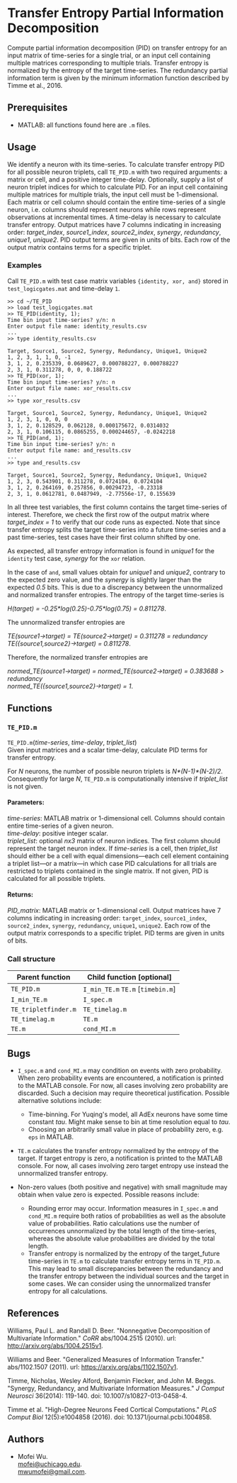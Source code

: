 # Transfer Entropy Partial Information Decomposition

Compute partial information decomposition (PID) on transfer entropy for an input matrix of time-series for a single trial, or an input cell containing multiple matrices corresponding to multiple trials. Transfer entropy is normalized by the entropy of the target time-series. The redundancy partial information term is given by the minimum information function described by Timme et al., 2016.

## Prerequisites

* MATLAB: all functions found here are `.m` files.

## Usage

We identify a neuron with its time-series. To calculate transfer entropy PID for all possible neuron triplets, call `TE_PID.m` with two required arguments: a matrix or cell, and a positive integer time-delay. Optionally, supply a list of neuron triplet indices for which to calculate PID. For an input cell containing multiple matrices for multiple trials, the input cell must be 1-dimensional. Each matrix or cell column should contain the entire time-series of a single neuron, i.e. columns should represent neurons while rows represent observations at incremental times. A time-delay is necessary to calculate transfer entropy. Output matrices have 7 columns indicating in increasing order: *target_index*, *source1_index*, *source2_index*, *synergy*, *redundancy*, *unique1*, *unique2*. PID output terms are given in units of bits. Each row of the output matrix contains terms for a specific triplet.

### Examples

Call `TE_PID.m` with test case matrix variables `{identity, xor, and}` stored in `test_logicgates.mat` and time-delay `1`.

```
>> cd ~/TE_PID  
>> load test_logicgates.mat  
>> TE_PID(identity, 1);  
Time bin input time-series? y/n: n  
Enter output file name: identity_results.csv  
...  
>> type identity_results.csv  

Target, Source1, Source2, Synergy, Redundancy, Unique1, Unique2  
1, 2, 3, 1, 1, 0, -1  
3, 1, 2, 0.235339, 0.0689627, 0.000788227, 0.000788227  
2, 3, 1, 0.311278, 0, 0, 0.188722  
>> TE_PID(xor, 1);  
Time bin input time-series? y/n: n  
Enter output file name: xor_results.csv  
...  
>> type xor_results.csv  

Target, Source1, Source2, Synergy, Redundancy, Unique1, Unique2  
1, 2, 3, 1, 0, 0, 0  
3, 1, 2, 0.128529, 0.062128, 0.000175672, 0.0314032  
2, 3, 1, 0.106115, 0.0865255, 0.000244657, -0.0242218  
>> TE_PID(and, 1);  
Time bin input time-series? y/n: n  
Enter output file name: and_results.csv  
...  
>> type and_results.csv  

Target, Source1, Source2, Synergy, Redundancy, Unique1, Unique2  
1, 2, 3, 0.543901, 0.311278, 0.0724104, 0.0724104  
3, 1, 2, 0.264169, 0.257856, 0.00294723, -0.23318  
2, 3, 1, 0.0612781, 0.0487949, -2.77556e-17, 0.155639
```

In all three test variables, the first column contains the target time-series of interest. Therefore, we check the first row of the output matrix where *target_index = 1* to verify that our code runs as expected. Note that since transfer entropy splits the target time-series into a future time-series and a past time-series, test cases have their first column shifted by one.

As expected, all transfer entropy information is found in *unique1* for the `identity` test case, *synergy* for the `xor` relation.

In the case of `and`, small values obtain for *unique1* and *unique2*, contrary to the expected zero value, and the *synergy* is slightly larger than the expected *0.5* bits. This is due to a discrepancy between the unnormalized and normalized transfer entropies. The entropy of the target time-series is  

*H(target) = -0.25\*log(0.25)-0.75\*log(0.75) = 0.811278*.

The unnormalized transfer entropies are  

*TE(source1->target) = TE(source2->target) = 0.311278 = redundancy*  
*TE({source1,source2}->target) = 0.811278*.

Therefore, the normalized transfer entropies are

*normed_TE(source1->target) = normed_TE(source2->target) = 0.383688 > redundancy*  
*normed_TE({source1,source2}->target) = 1*.

## Functions

### `TE_PID.m`

`TE_PID.m`(*time-series*, *time-delay*, *triplet_list*)  
Given input matrices and a scalar time-delay, calculate PID terms for transfer entropy.

For *N* neurons, the number of possible neuron triplets is *N\*(N-1)\*(N-2)/2*. Consequently for large *N*, `TE_PID.m` is computationally intensive if *triplet_list* is not given.

#### Parameters:

*time-series*: MATLAB matrix or 1-dimensional cell. Columns should contain entire time-series of a given neuron.  
*time-delay*: positive integer scalar.  
*triplet_list*: optional *nx3* matrix of neuron indices. The first column should represent the target neuron index. If *time-series* is a cell, then *triplet_list* should either be a cell with equal dimensions—each cell element containing a triplet list—or a matrix—in which case PID calculations for all trials are restricted to triplets contained in the single matrix. If not given, PID is calculated for all possible triplets.

#### Returns:

*PID_matrix*: MATLAB matrix or 1-dimensional cell. Output matrices have 7 columns indicating in increasing order: `target_index`, `source1_index`, `source2_index`, `synergy`, `redundancy`, `unique1`, `unique2`. Each row of the output matrix corresponds to a specific triplet. PID terms are given in units of bits.

### Call structure

| Parent function      | Child function [optional]         |
|----------------------|-----------------------------------|
| `TE_PID.m`           | `I_min_TE.m` `TE.m` [`timebin.m`] |
| `I_min_TE.m`         | `I_spec.m`                        |
| `TE_tripletfinder.m` | `TE_timelag.m`                    |
| `TE_timelag.m`       | `TE.m`                            |
| `TE.m`               | `cond_MI.m`                       |

## Bugs

* `I_spec.m` and `cond_MI.m` may condition on events with zero probability. When zero probability events are encountered, a notification is printed to the MATLAB console. For now, all cases involving zero probability are discarded. Such a decision may require theoretical justification. Possible alternative solutions include:
  * Time-binning. For Yuqing's model, all AdEx neurons have some time constant *tau*. Might make sense to bin at time resolution equal to *tau*.
  * Choosing an arbitrarily small value in place of probability zero, e.g. `eps` in MATLAB.

* `TE.m` calculates the transfer entropy normalized by the entropy of the target. If target entropy is zero, a notification is printed to the MATLAB console. For now, all cases involving zero target entropy use instead the unnormalized transfer entropy.

* Non-zero values (both positive and negative) with small magnitude may obtain when value zero is expected. Possible reasons include:  
  * Rounding error may occur. Information measures in `I_spec.m` and `cond_MI.m` require both ratios of probabilities as well as the absolute value of probabilities. Ratio calculations use the number of occurrences unnormalized by the total length of the time-series, whereas the absolute value probabilities are divided by the total length.
  * Transfer entropy is normalized by the entropy of the target_future time-series in `TE.m` to calculate transfer entropy terms in `TE_PID.m`. This may lead to small discrepancies between the redundancy and the transfer entropy between the individual sources and the target in some cases. We can consider using the unnormalized transfer entropy for all calculations.

## References

Williams, Paul L. and Randall D. Beer. "Nonnegative Decomposition of Multivariate Information." *CoRR* abs/1004.2515 (2010). url: http://arxiv.org/abs/1004.2515v1.

Williams and Beer. "Generalized Measures of Information Transfer." abs/1102.1507 (2011). url: https://arxiv.org/abs/1102.1507v1.

Timme, Nicholas, Wesley Alford, Benjamin Flecker, and John M. Beggs. "Synergy, Redundancy, and Multivariate Information Measures." *J Comput Neurosci* 36(2014): 119-140. doi: 10.1007/s10827-013-0458-4.

Timme et al. "High-Degree Neurons Feed Cortical Computations." *PLoS Comput Biol* 12(5):e1004858 (2016). doi: 10.1371/journal.pcbi.1004858.

## Authors

* Mofei Wu.  
mofei@uchicago.edu.  
mwumofei@gmail.com.  
